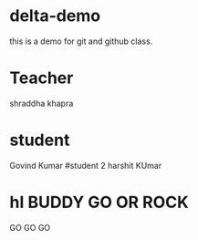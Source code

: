 # delta-demo
this is a demo for git and github class.

# Teacher
shraddha khapra

# student
Govind Kumar
#student 2 
harshit KUmar
 # hI BUDDY GO OR ROCK
 GO GO GO